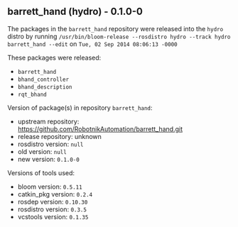 ## barrett_hand (hydro) - 0.1.0-0

The packages in the `barrett_hand` repository were released into the `hydro` distro by running `/usr/bin/bloom-release --rosdistro hydro --track hydro barrett_hand --edit` on `Tue, 02 Sep 2014 08:06:13 -0000`

These packages were released:
- `barrett_hand`
- `bhand_controller`
- `bhand_description`
- `rqt_bhand`

Version of package(s) in repository `barrett_hand`:
- upstream repository: https://github.com/RobotnikAutomation/barrett_hand.git
- release repository: unknown
- rosdistro version: `null`
- old version: `null`
- new version: `0.1.0-0`

Versions of tools used:
- bloom version: `0.5.11`
- catkin_pkg version: `0.2.4`
- rosdep version: `0.10.30`
- rosdistro version: `0.3.5`
- vcstools version: `0.1.35`


